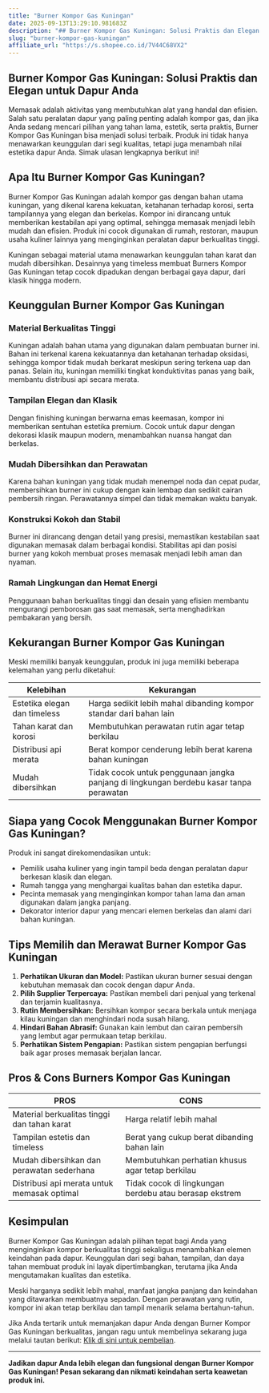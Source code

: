 ```yaml
---
title: "Burner Kompor Gas Kuningan"
date: 2025-09-13T13:29:10.981683Z
description: "## Burner Kompor Gas Kuningan: Solusi Praktis dan Elegan untuk Dapur Anda..."
slug: "burner-kompor-gas-kuningan"
affiliate_url: "https://s.shopee.co.id/7V44C68VX2"
---
```

## Burner Kompor Gas Kuningan: Solusi Praktis dan Elegan untuk Dapur Anda

Memasak adalah aktivitas yang membutuhkan alat yang handal dan efisien. Salah satu peralatan dapur yang paling penting adalah kompor gas, dan jika Anda sedang mencari pilihan yang tahan lama, estetik, serta praktis, Burner Kompor Gas Kuningan bisa menjadi solusi terbaik. Produk ini tidak hanya menawarkan keunggulan dari segi kualitas, tetapi juga menambah nilai estetika dapur Anda. Simak ulasan lengkapnya berikut ini!

## Apa Itu Burner Kompor Gas Kuningan?

Burner Kompor Gas Kuningan adalah kompor gas dengan bahan utama kuningan, yang dikenal karena kekuatan, ketahanan terhadap korosi, serta tampilannya yang elegan dan berkelas. Kompor ini dirancang untuk memberikan kestabilan api yang optimal, sehingga memasak menjadi lebih mudah dan efisien. Produk ini cocok digunakan di rumah, restoran, maupun usaha kuliner lainnya yang menginginkan peralatan dapur berkualitas tinggi.

Kuningan sebagai material utama menawarkan keunggulan tahan karat dan mudah dibersihkan. Desainnya yang timeless membuat Burners Kompor Gas Kuningan tetap cocok dipadukan dengan berbagai gaya dapur, dari klasik hingga modern.

## Keunggulan Burner Kompor Gas Kuningan

### Material Berkualitas Tinggi

Kuningan adalah bahan utama yang digunakan dalam pembuatan burner ini. Bahan ini terkenal karena kekuatannya dan ketahanan terhadap oksidasi, sehingga kompor tidak mudah berkarat meskipun sering terkena uap dan panas. Selain itu, kuningan memiliki tingkat konduktivitas panas yang baik, membantu distribusi api secara merata.

### Tampilan Elegan dan Klasik

Dengan finishing kuningan berwarna emas keemasan, kompor ini memberikan sentuhan estetika premium. Cocok untuk dapur dengan dekorasi klasik maupun modern, menambahkan nuansa hangat dan berkelas.

### Mudah Dibersihkan dan Perawatan

Karena bahan kuningan yang tidak mudah menempel noda dan cepat pudar, membersihkan burner ini cukup dengan kain lembap dan sedikit cairan pembersih ringan. Perawatannya simpel dan tidak memakan waktu banyak.

### Konstruksi Kokoh dan Stabil

Burner ini dirancang dengan detail yang presisi, memastikan kestabilan saat digunakan memasak dalam berbagai kondisi. Stabilitas api dan posisi burner yang kokoh membuat proses memasak menjadi lebih aman dan nyaman.

### Ramah Lingkungan dan Hemat Energi

Penggunaan bahan berkualitas tinggi dan desain yang efisien membantu mengurangi pemborosan gas saat memasak, serta menghadirkan pembakaran yang bersih.

## Kekurangan Burner Kompor Gas Kuningan

Meski memiliki banyak keunggulan, produk ini juga memiliki beberapa kelemahan yang perlu diketahui:

| Kelebihan | Kekurangan |
|--------------|--------------|
| Estetika elegan dan timeless | Harga sedikit lebih mahal dibanding kompor standar dari bahan lain |
| Tahan karat dan korosi | Membutuhkan perawatan rutin agar tetap berkilau |
| Distribusi api merata | Berat kompor cenderung lebih berat karena bahan kuningan |
| Mudah dibersihkan | Tidak cocok untuk penggunaan jangka panjang di lingkungan berdebu kasar tanpa perawatan |

## Siapa yang Cocok Menggunakan Burner Kompor Gas Kuningan?

Produk ini sangat direkomendasikan untuk:

- Pemilik usaha kuliner yang ingin tampil beda dengan peralatan dapur berkesan klasik dan elegan.
- Rumah tangga yang menghargai kualitas bahan dan estetika dapur.
- Pecinta memasak yang menginginkan kompor tahan lama dan aman digunakan dalam jangka panjang.
- Dekorator interior dapur yang mencari elemen berkelas dan alami dari bahan kuningan.

## Tips Memilih dan Merawat Burner Kompor Gas Kuningan

1. **Perhatikan Ukuran dan Model:** Pastikan ukuran burner sesuai dengan kebutuhan memasak dan cocok dengan dapur Anda.
2. **Pilih Supplier Terpercaya:** Pastikan membeli dari penjual yang terkenal dan terjamin kualitasnya.
3. **Rutin Membersihkan:** Bersihkan kompor secara berkala untuk menjaga kilau kuningan dan menghindari noda susah hilang.
4. **Hindari Bahan Abrasif:** Gunakan kain lembut dan cairan pembersih yang lembut agar permukaan tetap berkilau.
5. **Perhatikan Sistem Pengapian:** Pastikan sistem pengapian berfungsi baik agar proses memasak berjalan lancar.

## Pros & Cons Burners Kompor Gas Kuningan

| PROS | CONS |
|--------|--------|
| Material berkualitas tinggi dan tahan karat | Harga relatif lebih mahal |
| Tampilan estetis dan timeless | Berat yang cukup berat dibanding bahan lain |
| Mudah dibersihkan dan perawatan sederhana | Membutuhkan perhatian khusus agar tetap berkilau |
| Distribusi api merata untuk memasak optimal | Tidak cocok di lingkungan berdebu atau berasap ekstrem |

## Kesimpulan

Burner Kompor Gas Kuningan adalah pilihan tepat bagi Anda yang menginginkan kompor berkualitas tinggi sekaligus menambahkan elemen keindahan pada dapur. Keunggulan dari segi bahan, tampilan, dan daya tahan membuat produk ini layak dipertimbangkan, terutama jika Anda mengutamakan kualitas dan estetika.

Meski harganya sedikit lebih mahal, manfaat jangka panjang dan keindahan yang ditawarkan membuatnya sepadan. Dengan perawatan yang rutin, kompor ini akan tetap berkilau dan tampil menarik selama bertahun-tahun.

Jika Anda tertarik untuk memanjakan dapur Anda dengan Burner Kompor Gas Kuningan berkualitas, jangan ragu untuk membelinya sekarang juga melalui tautan berikut: [Klik di sini untuk pembelian](https://s.shopee.co.id/7V44C68VX2).

---

**Jadikan dapur Anda lebih elegan dan fungsional dengan Burner Kompor Gas Kuningan! Pesan sekarang dan nikmati keindahan serta keawetan produk ini.**